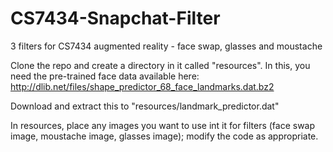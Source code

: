 # CS7434-Snapchat-Filter
3 filters for CS7434 augmented reality - face swap, glasses and moustache

Clone the repo and create a directory in it called "resources". In this, you need the pre-trained face data available here:
http://dlib.net/files/shape_predictor_68_face_landmarks.dat.bz2

Download and extract this to "resources/landmark_predictor.dat"

In resources, place any images you want to use int it for filters (face swap image, moustache image, glasses image); modify the code as appropriate.
